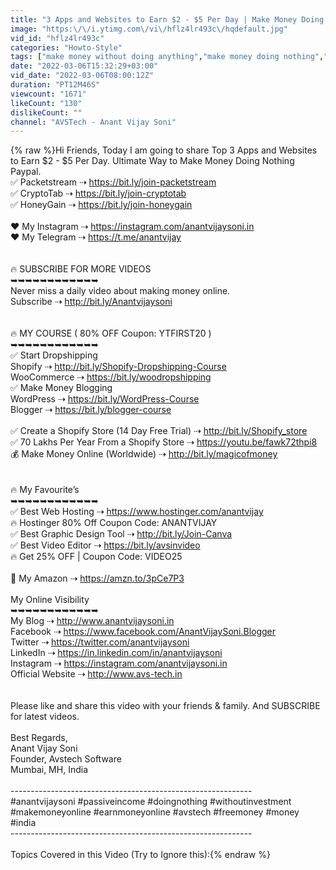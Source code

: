 ```yaml
---
title: "3 Apps and Websites to Earn $2 - $5 Per Day | Make Money Doing Nothing Paypal | Passive Income Ideas"
image: "https:\/\/i.ytimg.com\/vi\/hflz4lr493c\/hqdefault.jpg"
vid_id: "hflz4lr493c"
categories: "Howto-Style"
tags: ["make money without doing anything","make money doing nothing","make money doing nothing app"]
date: "2022-03-06T15:32:29+03:00"
vid_date: "2022-03-06T08:00:12Z"
duration: "PT12M46S"
viewcount: "1671"
likeCount: "130"
dislikeCount: ""
channel: "AVSTech - Anant Vijay Soni"
---
```

{% raw %}Hi Friends, Today I am going to share Top 3 Apps and Websites to Earn $2 - $5 Per Day. Ultimate Way to Make Money Doing Nothing Paypal.<br />✅  Packetstream ⇢ <a rel="nofollow" target="blank" href="https://bit.ly/join-packetstream">https://bit.ly/join-packetstream</a><br />✅  CryptoTab ⇢ <a rel="nofollow" target="blank" href="https://bit.ly/join-cryptotab">https://bit.ly/join-cryptotab</a><br />✅  HoneyGain ⇢ <a rel="nofollow" target="blank" href="https://bit.ly/join-honeygain">https://bit.ly/join-honeygain</a><br /><br />❤️  My Instagram ⇢ <a rel="nofollow" target="blank" href="https://instagram.com/anantvijaysoni.in">https://instagram.com/anantvijaysoni.in</a><br />❤️  My Telegram ⇢ <a rel="nofollow" target="blank" href="https://t.me/anantvijay">https://t.me/anantvijay</a><br /><br /><br />🔥  SUBSCRIBE FOR MORE VIDEOS <br />➥➥➥➥➥➥➥➥➥➥➥➥<br />Never miss a daily video about making money online. <br />Subscribe ⇢ <a rel="nofollow" target="blank" href="http://bit.ly/Anantvijaysoni">http://bit.ly/Anantvijaysoni</a><br /><br /><br />🔥  MY COURSE ( 80% OFF Coupon: YTFIRST20 )<br />➥➥➥➥➥➥➥➥➥➥➥➥<br />✅  Start Dropshipping<br />Shopify ⇢ <a rel="nofollow" target="blank" href="http://bit.ly/Shopify-Dropshipping-Course">http://bit.ly/Shopify-Dropshipping-Course</a><br />WooCommerce ⇢ <a rel="nofollow" target="blank" href="https://bit.ly/woodropshipping">https://bit.ly/woodropshipping</a><br />✅  Make Money Blogging <br />WordPress ⇢ <a rel="nofollow" target="blank" href="https://bit.ly/WordPress-Course">https://bit.ly/WordPress-Course</a><br />Blogger ⇢ <a rel="nofollow" target="blank" href="https://bit.ly/blogger-course">https://bit.ly/blogger-course</a><br /><br />✅  Create a Shopify Store (14 Day Free Trial) ⇢ <a rel="nofollow" target="blank" href="http://bit.ly/Shopify_store">http://bit.ly/Shopify_store</a><br />✅  70 Lakhs Per Year From a Shopify Store ⇢ <a rel="nofollow" target="blank" href="https://youtu.be/fawk72thpi8">https://youtu.be/fawk72thpi8</a><br />💰  Make Money Online (Worldwide) ⇢ <a rel="nofollow" target="blank" href="http://bit.ly/magicofmoney">http://bit.ly/magicofmoney</a><br /><br /><br />🔥  My Favourite’s<br />➥➥➥➥➥➥➥➥➥➥➥➥<br />✅  Best Web Hosting ⇢ <a rel="nofollow" target="blank" href="https://www.hostinger.com/anantvijay">https://www.hostinger.com/anantvijay</a> <br />🔥  Hostinger 80% Off Coupon Code: ANANTVIJAY<br />✅  Best Graphic Design Tool ⇢ <a rel="nofollow" target="blank" href="http://bit.ly/Join-Canva">http://bit.ly/Join-Canva</a><br />✅  Best Video Editor ⇢ <a rel="nofollow" target="blank" href="https://bit.ly/avsinvideo">https://bit.ly/avsinvideo</a> <br />🔥  Get 25% OFF | Coupon Code: VIDEO25<br /><br />🎁  My Amazon ⇢ <a rel="nofollow" target="blank" href="https://amzn.to/3pCe7P3">https://amzn.to/3pCe7P3</a><br /><br />My Online Visibility<br />➥➥➥➥➥➥➥➥➥➥➥➥<br />My Blog ⇢ <a rel="nofollow" target="blank" href="http://www.anantvijaysoni.in">http://www.anantvijaysoni.in</a><br />Facebook ⇢ <a rel="nofollow" target="blank" href="https://www.facebook.com/AnantVijaySoni.Blogger">https://www.facebook.com/AnantVijaySoni.Blogger</a><br />Twitter ⇢ <a rel="nofollow" target="blank" href="https://twitter.com/anantvijaysoni">https://twitter.com/anantvijaysoni</a><br />LinkedIn ⇢ <a rel="nofollow" target="blank" href="https://in.linkedin.com/in/anantvijaysoni">https://in.linkedin.com/in/anantvijaysoni</a><br />Instagram ⇢ <a rel="nofollow" target="blank" href="https://instagram.com/anantvijaysoni.in">https://instagram.com/anantvijaysoni.in</a><br />Official Website ⇢ <a rel="nofollow" target="blank" href="http://www.avs-tech.in">http://www.avs-tech.in</a><br /><br /><br />Please like and share this video with your friends &amp; family. And SUBSCRIBE for latest videos.<br /><br />Best Regards,<br />Anant Vijay Soni<br />Founder, Avstech Software<br />Mumbai, MH, India<br /><br />------------------------------------------------------------<br />#anantvijaysoni #passiveincome #doingnothing #withoutinvestment #makemoneyonline #earnmoneyonline #avstech #freemoney #money #india    <br />------------------------------------------------------------<br /><br />Topics Covered in this Video (Try to Ignore this):{% endraw %}
